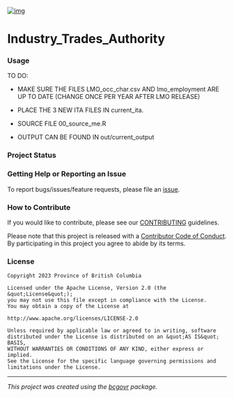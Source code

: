 
[![img](https://img.shields.io/badge/Lifecycle-Experimental-339999)](https://github.com/bcgov/repomountie/blob/master/doc/lifecycle-badges.md)

# Industry_Trades_Authority

### Usage

TO DO:

-   MAKE SURE THE FILES LMO_occ_char.csv AND lmo_employment ARE UP TO DATE (CHANGE ONCE PER YEAR AFTER LMO RELEASE)

-   PLACE THE 3 NEW ITA FILES IN current_ita.

-   SOURCE FILE 00_source_me.R

-   OUTPUT CAN BE FOUND IN out/current_output

### Project Status

### Getting Help or Reporting an Issue

To report bugs/issues/feature requests, please file an [issue](https://github.com/bcgov/Industry_Trades_Authority/issues/).

### How to Contribute

If you would like to contribute, please see our [CONTRIBUTING](CONTRIBUTING.md) guidelines.

Please note that this project is released with a [Contributor Code of Conduct](CODE_OF_CONDUCT.md). By participating in this project you agree to abide by its terms.

### License

    Copyright 2023 Province of British Columbia

    Licensed under the Apache License, Version 2.0 (the &quot;License&quot;);
    you may not use this file except in compliance with the License.
    You may obtain a copy of the License at

    http://www.apache.org/licenses/LICENSE-2.0

    Unless required by applicable law or agreed to in writing, software distributed under the License is distributed on an &quot;AS IS&quot; BASIS,
    WITHOUT WARRANTIES OR CONDITIONS OF ANY KIND, either express or implied.
    See the License for the specific language governing permissions and limitations under the License.

------------------------------------------------------------------------

*This project was created using the [bcgovr](https://github.com/bcgov/bcgovr) package.*

